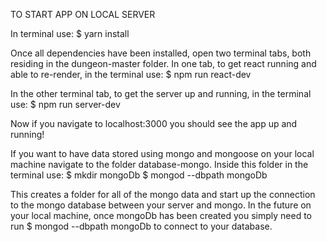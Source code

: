 TO START APP ON LOCAL SERVER

In terminal use:
  $ yarn install
  
Once all dependencies have been installed, open two terminal tabs, both residing in the dungeon-master folder.
In one tab, to get react running and able to re-render, in the terminal use:
  $ npm run react-dev
  
In the other terminal tab, to get the server up and running, in the terminal use:
  $ npm run server-dev
  
Now if you navigate to localhost:3000 you should see the app up and running!

If you want to have data stored using mongo and mongoose on your local machine navigate to the folder database-mongo.
Inside this folder in the terminal use:
  $ mkdir mongoDb
  $ mongod --dbpath mongoDb
  
This creates a folder for all of the mongo data and start up the connection to the mongo database between your server and mongo.
In the future on your local machine, once mongoDb has been created you simply need to run $ mongod --dbpath mongoDb to connect to your database.

